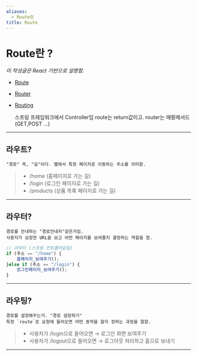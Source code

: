 ```yaml
---
aliases:
  - Route란
title: Route
---
```

# Route란 ? 
_이 작성글은 React 기반으로 설명함._

- [Route](#라우트?)
- [Router](#라우터?)
- [Routing](#라우팅?)

	스프링 프레임워크에서 Controller임 
	route는 return값이고.
	router는 매핑메서드(GET,POST ...)


---

## 라우트?

	"경로" 즉, "길"이다. 웹에서 특정 페이지로 이동하는 주소를 의미함.

>- /home (홈페이지로 가는 길)
>- /login (로그인 페이지로 가는 길)
>- /products (상품 목록 페이지로 가는 길)

---

## 라우터?

	경로를 안내하는 "경로안내자"같은거임. 
	사용자가 요청한 URL을 보고 어떤 페이지를 보여줄지 결정하는 역할을 함.

```js
// 라우터 (스프링 컨트롤러같음)
if (주소 == "/home") {
	홈페이지_보여주기(); 
}else if (주소 == "/login") {
	로그인페이지_보여주기(); 
}
```
---

## 라우팅?

	경로를 설정해주는거. "경로 설정하기"
	특정 `route`로 요청에 들어오면 어떤 동작을 할지 정하는 과정을 말함.


>- 사용자가 /login으로 들어오면 → 로그인 화면 보여주기
>- 사용자가 /logout으로 들어오면 → 로그아웃 처리하고 홈으로 보내기


---
